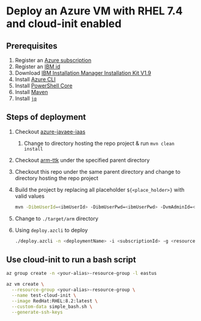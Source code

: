 # Deploy an Azure VM with RHEL 7.4 and cloud-init enabled

## Prerequisites

1. Register an [Azure subscription](https://azure.microsoft.com/)
1. Register an [IBM id](https://idaas.iam.ibm.com/idaas/mtfim/sps/authsvc?PolicyId=urn:ibm:security:authentication:asf:basicldapuser)
1. Download [IBM Installation Manager Installation Kit V1.9](https://www-945.ibm.com/support/fixcentral/swg/downloadFixes?parent=ibm%7ERational&product=ibm/Rational/IBM+Installation+Manager&release=1.9.0.0&platform=Linux&function=fixId&fixids=1.9.0.0-IBMIM-LINUX-X86_64-20190715_0328&useReleaseAsTarget=true&includeRequisites=1&includeSupersedes=0&downloadMethod=http)
1. Install [Azure CLI](https://docs.microsoft.com/cli/azure/install-azure-cli?view=azure-cli-latest)
1. Install [PowerShell Core](https://docs.microsoft.com/powershell/scripting/install/installing-powershell-core-on-linux?view=powershell-7.1)
1. Install [Maven](https://maven.apache.org/download.cgi)
1. Install [`jq`](https://stedolan.github.io/jq/download/)

## Steps of deployment

1. Checkout [azure-javaee-iaas](https://github.com/Azure/azure-javaee-iaas)
   1. Change to directory hosting the repo project & run `mvn clean install`
1. Checkout [arm-ttk](https://github.com/Azure/arm-ttk) under the specified parent directory
1. Checkout this repo under the same parent directory and change to directory hosting the repo project
1. Build the project by replacing all placeholder `${<place_holder>}` with valid values

   ```bash
   mvn -DibmUserId=<ibmUserId> -DibmUserPwd=<ibmUserPwd> -DvmAdminId=<vmAdminId> -DvmAdminPwd=<vmAdminPwd> -DdnsLabelPrefix=<dnsLabelPrefix> -Dtest.args="-Test All" -Ptemplate-validation-tests clean install
   ```

1. Change to `./target/arm` directory
1. Using `deploy.azcli` to deploy

   ```bash
   ./deploy.azcli -n <deploymentName> -i <subscriptionId> -g <resourceGroupName> -l <resourceGroupLocation>
   ```

## Use cloud-init to run a bash script

```bash
az group create -n <your-alias>-resource-group -l eastus

az vm create \
  --resource-group <your-alias>-resource-group \
  --name test-cloud-init \
  --image RedHat:RHEL:8.2:latest \
  --custom-data simple_bash.sh \
  --generate-ssh-keys
```
